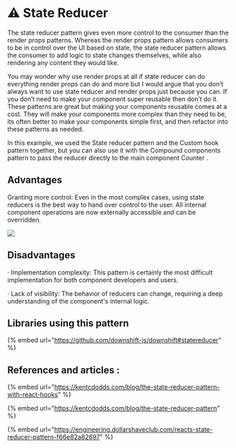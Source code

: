 # ⚠ State Reducer

The state reducer pattern gives even more control to the consumer than the render props patterns. Whereas the render props pattern allows consumers to be in control over the UI based on state, the state reducer pattern allows the consumer to add logic to state changes themselves, while also rendering any content they would like.

You may wonder why use render props at all if state reducer can do everything render props can do and more but I would argue that you don’t always want to use state reducer and render props just because you can. If you don’t need to make your component super reusable then don’t do it. These patterns are great but making your components reusable comes at a cost. They will make your components more complex than they need to be, its often better to make your components simple first, and then refactor into these patterns as needed.



In this example, we used the State reducer pattern and the Custom hook pattern together, but you can also use it with the Compound components pattern to pass the reducer directly to the main component Counter .

## Advantages

Granting more control: Even in the most complex cases, using state reducers is the best way to hand over control to the user. All internal component operations are now externally accessible and can be overridden.

&#x20;

![](https://blog.kakaocdn.net/dn/cdhpp5/btrh93G47Eu/Mk2tSYN6Jaw1gBgcwHuL11/img.png)

&#x20;

## Disadvantages

· Implementation complexity: This pattern is certainly the most difficult implementation for both component developers and users.

· Lack of visibility: The behavior of reducers can change, requiring a deep understanding of the component's internal logic.

## Libraries using this pattern&#x20;

{% embed url="https://github.com/downshift-js/downshift#statereducer" %}

## &#x20;References and articles :

{% embed url="https://kentcdodds.com/blog/the-state-reducer-pattern-with-react-hooks" %}

{% embed url="https://kentcdodds.com/blog/the-state-reducer-pattern" %}

{% embed url="https://engineering.dollarshaveclub.com/reacts-state-reducer-pattern-f66e82a82697" %}
